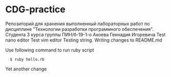 # CDG-practice
Репозиторий для хранения выполненный лабораторных работ по дисциплине "Технологии разработки программного обеспечения". Студента 3 курса группы ПИН/б-19-1-о Акоева Геннадия Игоревича
Test nano editor
Test vim editor
Testing string. Writing changes to README.md

Use following command to run ruby script
```
  $ ruby hello.rb
```


Yet another change
